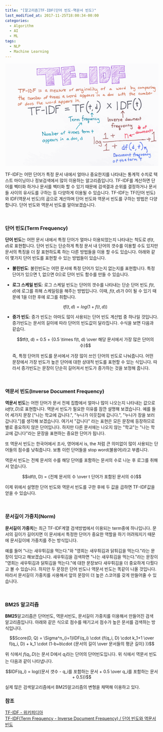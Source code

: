 ```yaml
---
title: "[알고리즘]TF-IDF(단어 빈도-역문서 빈도)"
last_modified_at: 2017-11-25T18:00:34-00:00
categories: 
  - Algorithm
  - AI
  - ML
tags:
  - NLP
  - Machine Learning
---
```


![tf-idf](images/TF-IDF_print.png)

TF-IDF는 어떤 단어가 특정 문서 내에서 얼마나 중요한지를 나타내는 통계적 수치로 텍스트 마이닝이나 정보검색에서 많이 이용하는 알고리즘입니다. TF-IDF를 계산하면 단어를 벡터화 하거나 문서를 벡터화 할 수 있기 때문에 검색결과 순위를 결정하거나 문서들 사이의 유사도를 구하는 등 다양하게 이용될 수 있습니다. TF-IDF는 TF(단어 빈도)와 IDF(역문서 빈도)의 곱으로 계산하며 단어 빈도와 역문서 빈도를 구하는 방법은 다양합니다. 단어 빈도와 역문서 빈도를 알아보겠습니다.

<br>

### 단어 빈도(Term Frequency)

**단어 빈도**는 어떤 문서 내에서 특정 단어가 얼마나 이용되었는지 나타내는 척도로 $tf(t, d)$로 표현합니다. 단어 빈도는 단순하게 특정 문서 내 단어의 갯수를 이용할 수도 있지만 문서의 특징을 더 잘 표현하도록 하는 다른 방법들을 이용 할 수도 있습니다. 아래와 같이 몇가지 단어 빈도를 표현할 수 있는 방법들이 있습니다. 

- **불린빈도**:  불린빈도는 어떤 문서에 특정 단어가 있는지 없는지를 표현합니다. 특정 단어가 있으면 1, 없으면 0으로 단어 빈도 함수를 만들 수 있습니다.

- **로그 스케일 빈도**: 로그 스케일 빈도는 단어의 갯수를 나타내는 단순 단어 빈도 $f(t,d)$에 로그를 취해 스케일링을 해주는 방법입니다. 이때, $f(t, d)$가 0이 될 수 있기 때문에 1을 더한 후에 로그를 취합니다.    

   $$tf(t, d) = log(1 + f(t, d))$$

- **증가 빈도**: 증가 빈도는 아마도 많이 사용되는 단어 빈도 계산법 중 하나일 것입니다. 증가빈도는 문서의 길이에 따라 단어의 빈도값이 달라집니다. 수식을 보면 다음과 같습다.

  $$tf(t, d) = 0.5 + {0.5 \times f(t, d) \over 해당 문서에서 가장 많은 단어의 수}$$ 

  즉, 특정 단어의 빈도를 문서에서 가장 많이 쓰인 단어의 빈도로 나눠줍니다. 어떤 문장에서 가장 빈도가 높은 단어에 대한 상대적 빈도를 표현할 수 있는 식입니다. 따라서 증가빈도는 문장이 단순히 길어져서 빈도가 증가하는 것을 보정해 줍니다.

<br>

### 역문서 빈도(Inverse Document Frequency)

**역문서 빈도**는 어떤 단어가 문서 전체 집합에서 얼마나 많이 나오는지 나타내는 값으로 $idf(t, D)$로 표현합니다. 역문서 빈도가 필요한 이유를 잠깐 설명해 보겠습니다. 예를 들어 세가지 문장 ["나는 학교에 갑니다.", "누나가 이웃집에 갑니다.", "누나가 장을 보러 갑니다."]를 생각해 보겠습니다. 여기서 "갑니다" 라는 표현은 모든 문장에 등장하므로 별로 중요하지 않은 단어입니다. 하지만 다른 문서에는 나오지 않는 "학교"는 "나는 학교에 갑니다"라는 문장을 표현하는 중요한 단어가 됩니다.

또 역문서 빈도는 한국어에서 조사, 영어에서 is, the 처럼 큰 의미없이 많이 사용되는 단어들의 점수를 낮춰줍니다. 보통 이런 단어들을 stop word(불용어)라고 부릅니다.

역문서 빈도는 전체 문서의 수를 해당 단어를 포함하는 문서의 수로 나눈 후 로그를 취해서 얻습니다.   

$$idf(t, D) = {전체 문서의 수 \over t 단어가 포함된 문서의 수}$$



이제 위에서 설명한 단어 빈도와 역문서 빈도를 구한 후에 두 값을 곱하면 TF-IDF값을 얻을 수 있습니다.

<br>

### 문서길이 가중치(Norm)

**문서길이 가중치**는 최근 TF-IDF계열 검색방법에서 이용되는 term중에 하나입니다. 문서의 길이가 길어지면 이 문서에서 특정한 단어가 중요한 역할을 하기 어려워지기 때문에 문서길이에 가중치를 주는 방식입니다. 

예를 들어 "나는 새우튀김을 먹는다."와 "영희는 새우튀김과 닭튀김을 먹는다."라는 문장이 있다고 해보겠습니다. 새우튀김을 검색하면  "나는 새우튀김을 먹는다."라는 문장이 "영희는 새우튀김과 닭튀김을 먹는다."에 대한 문장보다 새우튀김을 더 중요하게 다뤘다고 볼 수 있습니다. 하지만 두 문장은 단어 빈도나 역문서 빈도는 똑같이 나올 것입니다. 따라서 문서길이 가중치를 사용해서  앞의 문장이 더 높은 스코어를 갖게 만들어줄 수 있습니다.

<br>

### BM25 알고리즘

**BM25**알고리즘은 단어빈도, 역문서빈도, 문서길이 가중치를 이용해서 만들어진 검색 알고리즘입니다. 아래와 같은 식으로 점수를 매기고서 점수가 높은 문서를 검색하는 방식입니다.

$$Score(D, Q) = \Sigma^n_{i=1}IDF(q_i) \cdot {f(q_i, D) \cdot k_1+1 \over f(q_i, D) + k_1 \cdot (1-b+b\cdot {문서의 길이 \over 문서들의 평균 길이} )}$$

위 식에서 $f(q_i, D)$는 문서 D에서 $q_i$라는 단어의 단어빈도입니다. 위 식에서 역문서 빈도는 다음과 같이 나타냅니다.

$$IDF(q_i) = log({문서 갯수 - q_i를 포함하는 문서 + 0.5 \over q_i를 포함하는 문서 + 0.5})$$

실제 많은 검색알고리즘에서 BM25알고리즘의 변형을 채택해 이용하고 있다.



### 참조

[TF-IDF - 위키피디아](https://en.wikipedia.org/wiki/Tf%E2%80%93idf)  
[TF-IDF(Term Frequency - Inverse Document Frequency) / 단어 빈도와 역문서 빈도](http://dev.youngkyu.kr/25)


